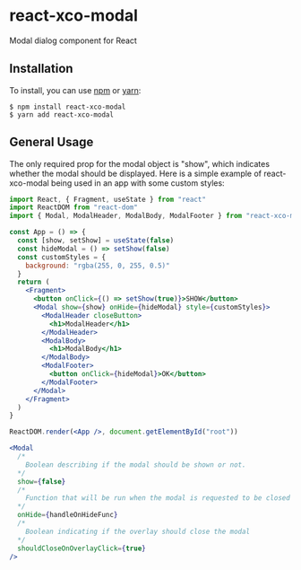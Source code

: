 # react-xco-modal

Modal dialog component for React

## Installation

To install, you can use [npm](https://npmjs.org/) or [yarn](https://yarnpkg.com):

    $ npm install react-xco-modal
    $ yarn add react-xco-modal

## General Usage

The only required prop for the modal object is "show", which indicates whether the modal should be displayed. Here is a simple example of react-xco-modal being used in an app with some custom styles:

```jsx
import React, { Fragment, useState } from "react"
import ReactDOM from "react-dom"
import { Modal, ModalHeader, ModalBody, ModalFooter } from "react-xco-modal"

const App = () => {
  const [show, setShow] = useState(false)
  const hideModal = () => setShow(false)
  const customStyles = {
    background: "rgba(255, 0, 255, 0.5)"
  }
  return (
    <Fragment>
      <button onClick={() => setShow(true)}>SHOW</button>
      <Modal show={show} onHide={hideModal} style={customStyles}>
        <ModalHeader closeButton>
          <h1>ModalHeader</h1>
        </ModalHeader>
        <ModalBody>
          <h1>ModalBody</h1>
        </ModalBody>
        <ModalFooter>
          <button onClick={hideModal}>OK</button>
        </ModalFooter>
      </Modal>
    </Fragment>
  )
}

ReactDOM.render(<App />, document.getElementById("root"))
```

```jsx
<Modal
  /*
    Boolean describing if the modal should be shown or not.
  */
  show={false}
  /*
    Function that will be run when the modal is requested to be closed (either by clicking on overlay or pressing ESC)
  */
  onHide={handleOnHideFunc}
  /*
    Boolean indicating if the overlay should close the modal
  */
  shouldCloseOnOverlayClick={true}
/>
```

